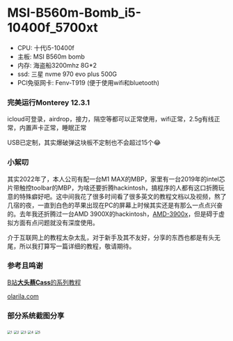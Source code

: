 # MSI-B560m-Bomb_i5-10400f_5700xt

- CPU: 十代i5-10400f
- 主板: MSI B560m bomb
- 内存: 海盗船3200mhz 8G*2
- ssd: 三星 nvme 970 evo plus 500G
- PCI免驱网卡: Fenv-T919 (便于使用wifi和bluetooth)

### 完美运行Monterey 12.3.1

icloud可登录，airdrop，接力，隔空等都可以正常使用，wifi正常，2.5g有线正常，内置声卡正常，睡眠正常

USB已定制，其实爆破弹这块板不定制也不会超过15个😂



### 小絮叨

其实2022年了，本人公司有配一台M1 MAX的MBP，家里有一台2019年的intel芯片带触控toolbar的MBP，为啥还要折腾hackintosh，搞程序的人都有这口折腾玩意的特殊癖好吧。这中间我花了很多时间看了很多英文的教程文档以及视频，熬了几宿的夜，一直到白色的苹果出现在PC的屏幕上时候其实还是有那么一点点兴奋的。去年我还折腾过一台AMD 3900X的hackintosh，[AMD-3900x](https://github.com/echokk11/AMD-3900x_MSI-MEG-UNIFY-X570_5700xt_hackintosh_opencore)，但是碍于虚拟方面有点问题就没有深度使用。



介于互联网上的教程太杂太乱，对于新手及其不友好，分享的东西也都是有头无尾，所以我打算写一篇详细的教程，敬请期待。



### 参考且鸣谢

[B站**大头蔡Cass**的系列教程](https://www.bilibili.com/video/BV113411n7W3?spm_id_from=333.999.0.0)

[olarila.com](https://www.olarila.com/topic/20908-guide-easy-fast-and-perfect-hackintosh-vanilla-step-by-step/)



### 部分系统截图分享

<img src="/Users/watchmen/Documents/hackintosh/resources/1.jpg" alt="1" style="zoom:50%;" />

<img src="/Users/watchmen/Documents/hackintosh/resources/2.jpg" alt="2" style="zoom:50%;" />

<img src="/Users/watchmen/Documents/hackintosh/resources/3.jpg" alt="3" style="zoom:50%;" />

<img src="/Users/watchmen/Documents/hackintosh/resources/4.jpg" alt="4" style="zoom:50%;" />

<img src="/Users/watchmen/Documents/hackintosh/resources/5.jpg" alt="5" style="zoom:50%;" />

